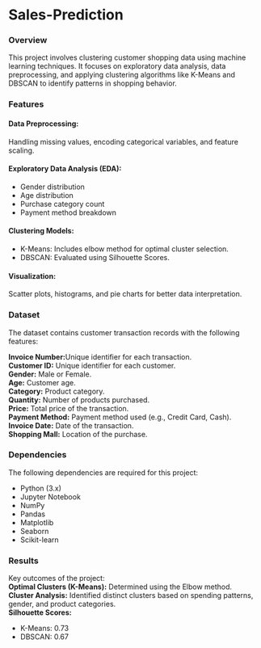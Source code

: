 # Sales-Prediction
### Overview
This project involves clustering customer shopping data using machine learning techniques. It focuses on exploratory data analysis, data preprocessing, and applying clustering algorithms like K-Means and DBSCAN to identify patterns in shopping behavior.
### Features
#### Data Preprocessing:
Handling missing values, encoding categorical variables, and feature scaling.
#### Exploratory Data Analysis (EDA):
* Gender distribution
* Age distribution
* Purchase category count
* Payment method breakdown
#### Clustering Models:
* K-Means: Includes elbow method for optimal cluster selection.
* DBSCAN: Evaluated using Silhouette Scores.
#### Visualization: 
Scatter plots, histograms, and pie charts for better data interpretation.
### Dataset
The dataset contains customer transaction records with the following features:

<b>Invoice Number:</b>Unique identifier for each transaction.  
<b> Customer ID:</b> Unique identifier for each customer.  
<b> Gender:</b> Male or Female.  
<b> Age:</b> Customer age.  
<b> Category:</b> Product category.  
<b> Quantity:</b> Number of products purchased.  
<b> Price:</b> Total price of the transaction.  
<b> Payment Method:</b> Payment method used (e.g., Credit Card, Cash).  
<b> Invoice Date:</b> Date of the transaction.  
<b> Shopping Mall:</b> Location of the purchase.  
### Dependencies
The following dependencies are required for this project:
* Python (3.x)
* Jupyter Notebook
* NumPy
* Pandas
* Matplotlib
* Seaborn
* Scikit-learn
### Results  

Key outcomes of the project:  
<b>Optimal Clusters (K-Means):</b> Determined using the Elbow method.  
<b>Cluster Analysis:</b> Identified distinct clusters based on spending patterns, gender, and product categories.  
<b>Silhouette Scores:</b>
* K-Means: 0.73  
* DBSCAN: 0.67  


